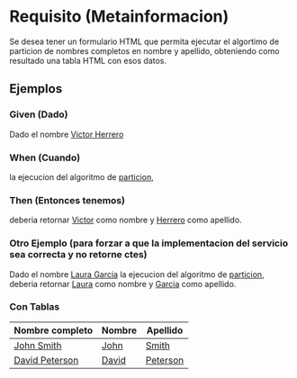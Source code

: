 
# Requisito (Metainformacion)

Se desea tener un formulario HTML que permita ejecutar el algortimo de particion de nombres completos en nombre y apellido, obteniendo como resultado una tabla HTML con esos datos.

## Ejemplos

### Given (Dado)

Dado el nombre [Victor Herrero](- "#nombreCompleto")

### When (Cuando)

la ejecucion del algoritmo de [particion](- "#resultadoDeLaParticion = partir(#nombreCompleto)"), 

### Then (Entonces tenemos)

deberia retornar [Victor](- "?=#resultadoDeLaParticion.nombre") como nombre y  [Herrero](- "?=#resultadoDeLaParticion.apellido") como apellido.

### Otro Ejemplo (para forzar a que la implementacion del servicio sea correcta y no retorne ctes)

Dado el nombre [Laura Garcia](- "#nombreCompleto") la ejecucion del algoritmo de [particion](- "#resultadoDeLaParticion = partir(#nombreCompleto)"),  deberia retornar [Laura](- "?=#resultadoDeLaParticion.nombre") como nombre y  [Garcia](- "?=#resultadoDeLaParticion.apellido") como apellido.

### Con Tablas

| Nombre completo          | Nombre						| Apellido 						|
| ---------------          | --------------- 			| --------------- 				|
| [John Smith][accion]     | [John][nombreEsperado]   	| [Smith][apellidoEsperado] 	|
| [David Peterson][accion] | [David][nombreEsperado]  	| [Peterson][apellidoEsperado] 	|

[accion]: - "#resultadoDeLaParticion = partir(#TEXT)"
[nombreEsperado]: - "?=#resultadoDeLaParticion.nombre"
[apellidoEsperado]:  - "?=#resultadoDeLaParticion.apellido"





